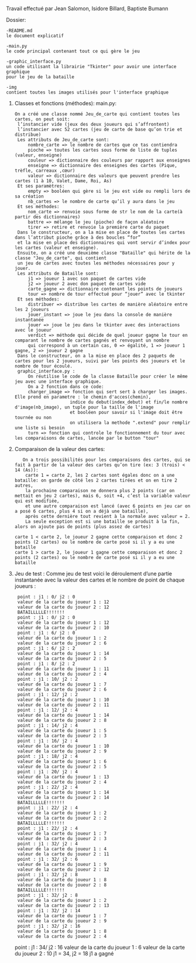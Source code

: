 Travail effectué par Jean Salomon, Isidore Billard, Baptiste Bumann

Dossier:

    -README.md
    le document explicatif

    -main.py
    le code principal contenant tout ce qui gère le jeu

    -graphic_interface.py
    un code utilisant la librairie "Tkinter" pour avoir une interface graphique 
    pour le jeu de la bataille

    -img
    contient toutes les images utilisés pour l'interface graphique

1. Classes et fonctions (méthodes):
    main.py:
   
       On a créé une classe nommé Jeu_de_carte qui contient toutes les cartes, on peut soit:
        l’instancier vide (jeux des deux joueurs qui s’affrontent)
        l’instancier avec 52 cartes (jeu de carte de base qu’on trie et distribue)
        Les attributs de Jeu_de_carte sont:
            nombre_carte => le nombre de cartes que ce tas contiendra
            pioche => toutes les cartes sous forme de liste de tuples (valeur, enseigne)
            couleur => dictionnaire des couleurs par rapport aux enseignes
            enseigne => dictionnaire des enseignes des cartes (Pique, trèfle, carreaux ,cœur)
            valeur => dictionnaire des valeurs que peuvent prendre les cartes (1 à 10, Valet, Dame, Roi, As)
        Et ses paramètres:
            empty => booléen qui gère si le jeu est vide ou rempli lors de sa création
            nb_cartes => le nombre de carte qu’il y aura dans le jeu
        Et ses méthodes:
            nom_carte => renvoie sous forme de str le nom de la carte(à partir des dictionnaires)
            battre => mélange le jeu (pioche) de façon aléatoire
            tirer => retire et renvoie la première carte du paquet
        Dans le constructeur, on a la mise en place de toutes les cartes dans l’attribut pioche grâce à des boucles “for”
        et la mise en place des dictionnaires qui vont servir d’index pour les cartes (valeur et enseigne).
        Ensuite, on a créé une deuxième classe "Bataille" qui hérite de la classe "Jeu_de_carte", qui contient
        un jeu de cartes avec toutes les méthodes nécessaires pour y jouer.
        Les attributs de Bataille sont:
            j1 => joueur 1 avec son paquet de cartes vide
            j2 => joueur 2 avec don paquet de cartes vide
            carte_gagne => dictionnaire contenant les points de joueurs
            tour => nombre de tour effectué pour “jouer” avec le tkinter
        Et ses méthodes:
            distribuer => distribue les cartes de manière aléatoire entre les 2 joueurs
            jouer_instant => joue le jeu dans la console de manière instantanée
            jouer => joue le jeu dans le tkinter avec des interactions avec le joueur
            verdict => méthode qui décide de quel joueur gagne le tour en comparant le nombre de cartes gagnés et renvoyant un nombre 
            qui correspond à un certain cas, 0 => égalité, 1 => joueur 1 gagne, 2 => joueur 2 gagne
        Dans le constructeur, on a la mise en place des 2 paquets de cartes pour les 2 joueurs, suivi par les points des joueurs et le nombre de tour écoulé.
        graphic_interface.py :
            On réutilise le code de la classe Bataille pour créer le même jeu avec une interface graphique.
            On a 2 fonction dans ce code:
            charger_image => fonction qui sert sert à charger les images. Elle prend en parametre : le chemin d'acces(chemin),
                            indice du debut(index_debut) et fin/le nombre d'image(nb_image), un tuple pour la taille de l'image 
                            et booléen pour savoir si l'image doit être tournée ou non
                            on utilisera la methode ".extend" pour remplir une liste si besoin
            turn => fonction qui controle le fonctionnement du tour avec les comparaisons de cartes, lancée par le button "tour"
3.  Comparaison de la valeur des cartes:


           On a trois possibilités pour les comparaisons des cartes, qui se fait à partir de la valeur des cartes qu’on tire (ex: 3 (trois) < 14 (As)):
            carte 1 = carte 2, les 2 cartes sont égales donc on a une bataille: on garde de côté les 2 cartes tirées et on en tire 2 autres, 
            la prochaine comparaison ne donnera plus 2 points (car on mettait en jeu 2 cartes), mais 6, soit +4, c’est la variable valeur qui est modifiée, 
            et une autre comparaison est lancé (avec 6 points en jeu car on a posé 6 cartes, plus 4 si on a déjà une bataille), 
            après cette dernière tout revient à la normale avec valeur = 2.
            La seule exception est si une bataille se produit à la fin, alors on ajoute pas de points (plus assez de cartes)

        carte 1 < carte 2, le joueur 2 gagne cette comparaison et donc 2 points (2 cartes) ou le nombre de carte posé si il y a eu une bataille
        carte 1 > carte 2, le joueur 1 gagne cette comparaison et donc 2 points (2 cartes) ou le nombre de carte posé si il y a eu une bataille


5. Jeu de test : 
    Comme jeu de test voici le déroulement d’une partie instantanée 
    avec la valeur des cartes et le nombre de point de chaque joueurs :

        point : j1 : 0/ j2 : 0
        valeur de la carte du joueur 1 : 12
        valeur de la carte du joueur 2 : 12
        BATAILLLLLE!!!!!!!
        point : j1 : 0/ j2 : 0
        valeur de la carte du joueur 1 : 12
        valeur de la carte du joueur 2 : 10
        point : j1 : 6/ j2 : 0
        valeur de la carte du joueur 1 : 2
        valeur de la carte du joueur 2 : 6
        point : j1 : 6/ j2 : 2
        valeur de la carte du joueur 1 : 14
        valeur de la carte du joueur 2 : 5
        point : j1 : 8/ j2 : 2
        valeur de la carte du joueur 1 : 11
        valeur de la carte du joueur 2 : 4
        point : j1 : 10/ j2 : 2
        valeur de la carte du joueur 1 : 7
        valeur de la carte du joueur 2 : 6
        point : j1 : 12/ j2 : 2
        valeur de la carte du joueur 1 : 10
        valeur de la carte du joueur 2 : 11
        point : j1 : 12/ j2 : 4
        valeur de la carte du joueur 1 : 14
        valeur de la carte du joueur 2 : 8
        point : j1 : 14/ j2 : 4
        valeur de la carte du joueur 1 : 5
        valeur de la carte du joueur 2 : 3
        point : j1 : 16/ j2 : 4
        valeur de la carte du joueur 1 : 10
        valeur de la carte du joueur 2 : 9
        point : j1 : 18/ j2 : 4
        valeur de la carte du joueur 1 : 6
        valeur de la carte du joueur 2 : 5
        point : j1 : 20/ j2 : 4
        valeur de la carte du joueur 1 : 13
        valeur de la carte du joueur 2 : 4
        point : j1 : 22/ j2 : 4
        valeur de la carte du joueur 1 : 14
        valeur de la carte du joueur 2 : 14
        BATAILLLLLE!!!!!!!
        point : j1 : 22/ j2 : 4
        valeur de la carte du joueur 1 : 2
        valeur de la carte du joueur 2 : 2
        BATAILLLLLE!!!!!!!
        point : j1 : 22/ j2 : 4
        valeur de la carte du joueur 1 : 7
        valeur de la carte du joueur 2 : 3
        point : j1 : 32/ j2 : 4
        valeur de la carte du joueur 1 : 4
        valeur de la carte du joueur 2 : 11
        point : j1 : 32/ j2 : 6
        valeur de la carte du joueur 1 : 9
        valeur de la carte du joueur 2 : 12
        point : j1 : 32/ j2 : 8
        valeur de la carte du joueur 1 : 8
        valeur de la carte du joueur 2 : 8
        BATAILLLLLE!!!!!!!
        point : j1 : 32/ j2 : 8
        valeur de la carte du joueur 1 : 2
        valeur de la carte du joueur 2 : 13
        point : j1 : 32/ j2 : 14
        valeur de la carte du joueur 1 : 7
        valeur de la carte du joueur 2 : 9
        point : j1 : 32/ j2 : 16
        valeur de la carte du joueur 1 : 8
        valeur de la carte du joueur 2 : 4
    point : j1 : 34/ j2 : 16
    valeur de la carte du joueur 1 : 6
    valeur de la carte du joueur 2 : 10
    j1 = 34, j2 = 18
    j1 a gagné


